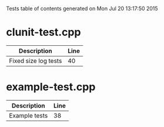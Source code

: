 Tests table of contents generated on Mon Jul 20 13:17:50 2015

# clunit-test.cpp
| Description | Line |
|-------------|------|
| Fixed size log tests | 40 |

# example-test.cpp
| Description | Line |
|-------------|------|
| Example tests | 38 |
